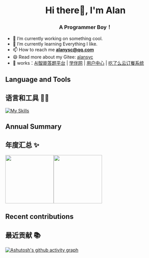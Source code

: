 <h1 align="center">Hi there👋, I'm Alan</h1>
<h3 align="center">A Programmer Boy！</h3>

- 🔭 I’m currently working on something cool.
- 🌱 I’m currently learning Everything I like.
- 📫 How to reach me **alanysc@qq.com**
- 😄 Read more about my Gitee: [alansyc](https://gitee.com/alanysc)
- 🏡 works：<a href="http://121.40.229.102:7070" target="_blank">AI智能答题平台</a> | <a href="http://121.40.229.102:8000" target="_blank">学伴网</a> | <a href="http://121.40.229.102" target="_blank">用户中心</a> | <a href="https://github.com/AlanYsc6/sky-take-out" target="_blank">吃了么云订餐系统</a>

## Language and Tools
## 语言和工具 👨‍💻

[![My Skills](https://skillicons.dev/icons?i=java,mysql,spring,idea,maven,git,postman,vue,react,webstorm,vscode,linux,c,cpp,clion)](https://skillicons.dev)

## Annual Summary
## 年度汇总 ✨

<img align="" height="152px" src="https://github-readme-stats.vercel.app/api?username=AlanYsc6&hide_title=true&hide_border=true&show_icons=true&include_all_commits=true&line_height=21&bg_color=0,EC6C6C,FFD479,FFFC79,73FA79&theme=graywhite&locale=cn" /><img align="" height="152px" src="https://github-readme-stats.vercel.app/api/top-langs/?username=AlanYsc6&hide_title=true&hide_border=true&layout=compact&bg_color=0,73FA79,73FDFF,D783FF&theme=graywhite&locale=cn" />

## Recent contributions
## 最近贡献 📚 

[![Ashutosh's github activity graph](https://github-readme-activity-graph.vercel.app/graph?username=AlanYsc6&theme=dracula&height=260&days=30&radius=10)](https://github.com/ashutosh00710/github-readme-activity-graph)
